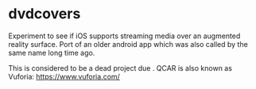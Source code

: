 # dvdcovers
Experiment to see if iOS supports streaming media over an augmented reality surface. Port of an older android app which was also called by the same name long time ago.

This is considered to be a dead project due . QCAR is also known as Vuforia: https://www.vuforia.com/
